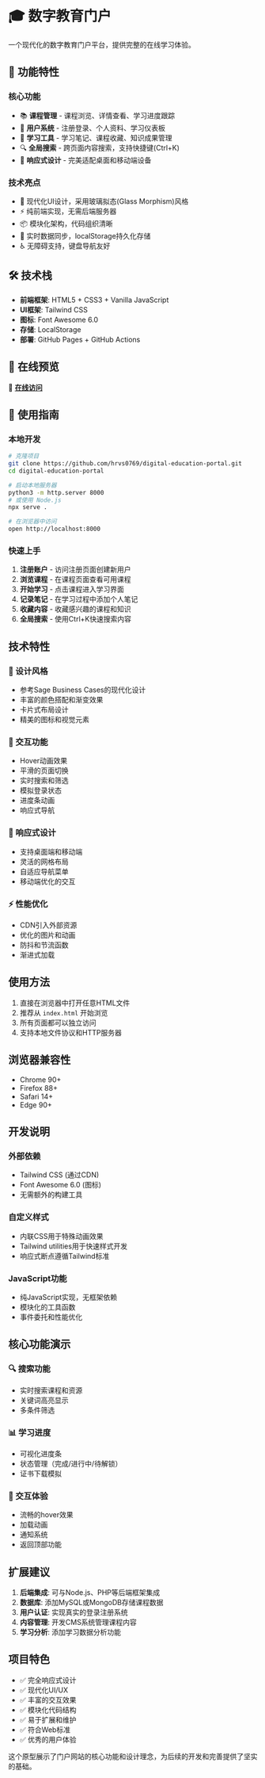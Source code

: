 # 🎓 数字教育门户

一个现代化的数字教育门户平台，提供完整的在线学习体验。

## 🌟 功能特性

### 核心功能
- 📚 **课程管理** - 课程浏览、详情查看、学习进度跟踪
- 👤 **用户系统** - 注册登录、个人资料、学习仪表板
- 📝 **学习工具** - 学习笔记、课程收藏、知识成果管理
- 🔍 **全局搜索** - 跨页面内容搜索，支持快捷键(Ctrl+K)
- 📱 **响应式设计** - 完美适配桌面和移动端设备

### 技术亮点
- 🎨 现代化UI设计，采用玻璃拟态(Glass Morphism)风格
- ⚡ 纯前端实现，无需后端服务器
- 📦 模块化架构，代码组织清晰
- 🔄 实时数据同步，localStorage持久化存储
- ♿ 无障碍支持，键盘导航友好

## 🛠️ 技术栈

- **前端框架**: HTML5 + CSS3 + Vanilla JavaScript
- **UI框架**: Tailwind CSS
- **图标**: Font Awesome 6.0
- **存储**: LocalStorage
- **部署**: GitHub Pages + GitHub Actions

## 🚀 在线预览

🔗 **[在线访问](https://hrvs0769.github.io/digital-education-portal/)**

## 📖 使用指南

### 本地开发

```bash
# 克隆项目
git clone https://github.com/hrvs0769/digital-education-portal.git
cd digital-education-portal

# 启动本地服务器
python3 -m http.server 8000
# 或使用 Node.js
npx serve .

# 在浏览器中访问
open http://localhost:8000
```

### 快速上手

1. **注册账户** - 访问注册页面创建新用户
2. **浏览课程** - 在课程页面查看可用课程
3. **开始学习** - 点击课程进入学习界面
4. **记录笔记** - 在学习过程中添加个人笔记
5. **收藏内容** - 收藏感兴趣的课程和知识
6. **全局搜索** - 使用Ctrl+K快速搜索内容

## 技术特性

### 🎨 设计风格
- 参考Sage Business Cases的现代化设计
- 丰富的颜色搭配和渐变效果
- 卡片式布局设计
- 精美的图标和视觉元素

### 🔧 交互功能
- Hover动画效果
- 平滑的页面切换
- 实时搜索和筛选
- 模拟登录状态
- 进度条动画
- 响应式导航

### 📱 响应式设计
- 支持桌面端和移动端
- 灵活的网格布局
- 自适应导航菜单
- 移动端优化的交互

### ⚡ 性能优化
- CDN引入外部资源
- 优化的图片和动画
- 防抖和节流函数
- 渐进式加载

## 使用方法

1. 直接在浏览器中打开任意HTML文件
2. 推荐从 `index.html` 开始浏览
3. 所有页面都可以独立访问
4. 支持本地文件协议和HTTP服务器

## 浏览器兼容性

- Chrome 90+
- Firefox 88+
- Safari 14+
- Edge 90+

## 开发说明

### 外部依赖
- Tailwind CSS (通过CDN)
- Font Awesome 6.0 (图标)
- 无需额外的构建工具

### 自定义样式
- 内联CSS用于特殊动画效果
- Tailwind utilities用于快速样式开发
- 响应式断点遵循Tailwind标准

### JavaScript功能
- 纯JavaScript实现，无框架依赖
- 模块化的工具函数
- 事件委托和性能优化

## 核心功能演示

### 🔍 搜索功能
- 实时搜索课程和资源
- 关键词高亮显示
- 多条件筛选

### 📊 学习进度
- 可视化进度条
- 状态管理（完成/进行中/待解锁）
- 证书下载模拟

### 🎯 交互体验
- 流畅的hover效果
- 加载动画
- 通知系统
- 返回顶部功能

## 扩展建议

1. **后端集成**: 可与Node.js、PHP等后端框架集成
2. **数据库**: 添加MySQL或MongoDB存储课程数据
3. **用户认证**: 实现真实的登录注册系统
4. **内容管理**: 开发CMS系统管理课程内容
5. **学习分析**: 添加学习数据分析功能

## 项目特色

- ✅ 完全响应式设计
- ✅ 现代化UI/UX
- ✅ 丰富的交互效果
- ✅ 模块化代码结构
- ✅ 易于扩展和维护
- ✅ 符合Web标准
- ✅ 优秀的用户体验

这个原型展示了门户网站的核心功能和设计理念，为后续的开发和完善提供了坚实的基础。